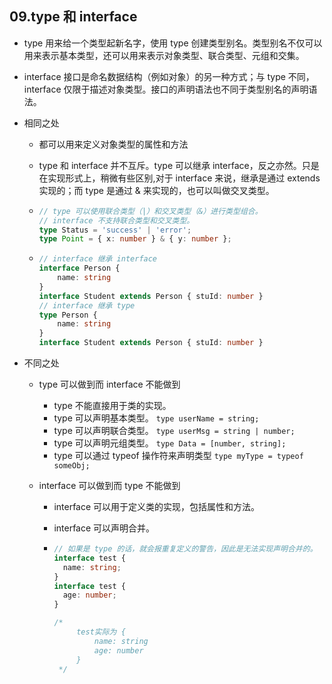 ## 09.type 和 interface

- type 用来给一个类型起新名字，使用 type 创建类型别名。类型别名不仅可以用来表示基本类型，还可以用来表示对象类型、联合类型、元组和交集。

- interface 接口是命名数据结构（例如对象）的另一种方式；与 type 不同，interface 仅限于描述对象类型。接口的声明语法也不同于类型别名的声明语法。

- 相同之处
  
  - 都可以用来定义对象类型的属性和方法
  
  - type 和 interface 并不互斥。type 可以继承 interface，反之亦然。只是在实现形式上，稍微有些区别,对于 interface 来说，继承是通过 extends 实现的；而 type 是通过 & 来实现的，也可以叫做交叉类型。
  
  - ```typescript
    // type 可以使用联合类型（|）和交叉类型（&）进行类型组合。
    // interface 不支持联合类型和交叉类型。
    type Status = 'success' | 'error';
    type Point = { x: number } & { y: number };
    ```
  
  - ```typescript
    // interface 继承 interface
    interface Person {
        name: string
    }
    interface Student extends Person { stuId: number }
    // interface 继承 type
    type Person {
        name: string
    }
    interface Student extends Person { stuId: number }
    ```

- 不同之处
  
  - type 可以做到而 interface 不能做到
    
    - type 不能直接用于类的实现。
    - type 可以声明基本类型。 `type userName = string;`
    - type 可以声明联合类型。 `type userMsg = string | number; `
    - type 可以声明元组类型。 `type Data = [number, string];`
    - type 可以通过 typeof 操作符来声明类型 `type myType = typeof someObj;`
  
  - interface 可以做到而 type 不能做到
    
    - interface 可以用于定义类的实现，包括属性和方法。
    
    - interface 可以声明合并。
    
    - ```typescript
      // 如果是 type 的话，就会报重复定义的警告，因此是无法实现声明合并的。
      interface test {
        name: string;
      }
      interface test {
        age: number;
      }
      
      /*
           test实际为 {
               name: string
               age: number
           }
       */
      ```
